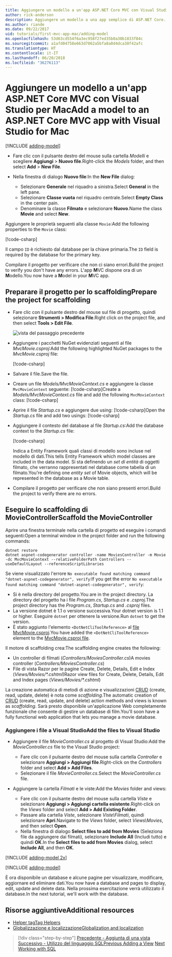 ```yaml
---
title: Aggiungere un modello a un'app ASP.NET Core MVC con Visual Studio per Mac
author: rick-anderson
description: Aggiungere un modello a una app semplice di ASP.NET Core.
ms.author: riande
ms.date: 09/22/2017
uid: tutorials/first-mvc-app-mac/adding-model
ms.openlocfilehash: 53d63cd554f6a3ec958f27ed35b0a30b1833f84c
ms.sourcegitcommit: a1afd04758e663d7062a5bfa8a0d4dca38f42afc
ms.translationtype: HT
ms.contentlocale: it-IT
ms.lasthandoff: 06/20/2018
ms.locfileid: "36276113"
---
```

# <a name="add-a-model-to-an-aspnet-core-mvc-app-with-visual-studio-for-mac"></a><span data-ttu-id="79d46-103">Aggiungere un modello a un'app ASP.NET Core MVC con Visual Studio per Mac</span><span class="sxs-lookup"><span data-stu-id="79d46-103">Add a model to an ASP.NET Core MVC app with Visual Studio for Mac</span></span>

[!INCLUDE [adding-model](../../includes/mvc-intro/adding-model1.md)]

* <span data-ttu-id="79d46-104">Fare clic con il pulsante destro del mouse sulla cartella *Modelli* e scegliere **Aggiungi** > **Nuovo file**.</span><span class="sxs-lookup"><span data-stu-id="79d46-104">Right-click the *Models* folder, and then select **Add** > **New File**.</span></span> 
* <span data-ttu-id="79d46-105">Nella finestra di dialogo **Nuovo file**:</span><span class="sxs-lookup"><span data-stu-id="79d46-105">In the **New File** dialog:</span></span>

  * <span data-ttu-id="79d46-106">Selezionare **Generale** nel riquadro a sinistra.</span><span class="sxs-lookup"><span data-stu-id="79d46-106">Select **General** in the left pane.</span></span>
  * <span data-ttu-id="79d46-107">Selezionare **Classe vuota** nel riquadro centrale.</span><span class="sxs-lookup"><span data-stu-id="79d46-107">Select **Empty Class** in the center pain.</span></span>
  * <span data-ttu-id="79d46-108">Denominare la classe **Filmato** e selezionare **Nuovo**.</span><span class="sxs-lookup"><span data-stu-id="79d46-108">Name the class **Movie** and select **New**.</span></span>

<span data-ttu-id="79d46-109">Aggiungere le proprietà seguenti alla classe `Movie`:</span><span class="sxs-lookup"><span data-stu-id="79d46-109">Add the following properties to the `Movie` class:</span></span>

[!code-csharp[](../../tutorials/first-mvc-app/start-mvc/sample/MvcMovie/Models/MovieNoEF.cs?name=snippet_1)]

<span data-ttu-id="79d46-110">Il campo `ID` è richiesto dal database per la chiave primaria.</span><span class="sxs-lookup"><span data-stu-id="79d46-110">The `ID` field is required by the database for the primary key.</span></span>

<span data-ttu-id="79d46-111">Compilare il progetto per verificare che non ci siano errori.</span><span class="sxs-lookup"><span data-stu-id="79d46-111">Build the project to verify you don't have any errors.</span></span> <span data-ttu-id="79d46-112">L'app **M**VC dispone ora di un **M**odello.</span><span class="sxs-lookup"><span data-stu-id="79d46-112">You now have a **M**odel in your **M**VC app.</span></span>

## <a name="prepare-the-project-for-scaffolding"></a><span data-ttu-id="79d46-113">Preparare il progetto per lo scaffolding</span><span class="sxs-lookup"><span data-stu-id="79d46-113">Prepare the project for scaffolding</span></span>

- <span data-ttu-id="79d46-114">Fare clic con il pulsante destro del mouse sul file di progetto, quindi selezionare **Strumenti > Modifica File**.</span><span class="sxs-lookup"><span data-stu-id="79d46-114">Right click on the project file, and then select **Tools > Edit File**.</span></span>

  ![vista del passaggio precedente](adding-model/_static/1.png)

- <span data-ttu-id="79d46-116">Aggiungere i pacchetti NuGet evidenziati seguenti al file *MvcMovie.csproj*:</span><span class="sxs-lookup"><span data-stu-id="79d46-116">Add the following highlighted NuGet packages to the *MvcMovie.csproj* file:</span></span>
             
  [!code-csharp[](../first-mvc-app-xplat/start-mvc/sample/MvcMovie/MvcMovie.csproj?highlight=7,10)]

- <span data-ttu-id="79d46-117">Salvare il file.</span><span class="sxs-lookup"><span data-stu-id="79d46-117">Save the file.</span></span>

- <span data-ttu-id="79d46-118">Creare un file *Models/MvcMovieContext.cs* e aggiungere la classe `MvcMovieContext` seguente: [!code-csharp[](../../tutorials/first-mvc-app-xplat/start-mvc/sample/MvcMovie/Models/MvcMovieContext.cs)]</span><span class="sxs-lookup"><span data-stu-id="79d46-118">Create a *Models/MvcMovieContext.cs* file and add the following `MvcMovieContext` class:  [!code-csharp[](../../tutorials/first-mvc-app-xplat/start-mvc/sample/MvcMovie/Models/MvcMovieContext.cs)]</span></span>
   
- <span data-ttu-id="79d46-119">Aprire il file *Startup.cs* e aggiungere due using: [!code-csharp[](../../tutorials/first-mvc-app-xplat/start-mvc/sample/MvcMovie/Startup.cs?name=snippet1&highlight=1,2)]</span><span class="sxs-lookup"><span data-stu-id="79d46-119">Open the *Startup.cs* file and add two usings:  [!code-csharp[](../../tutorials/first-mvc-app-xplat/start-mvc/sample/MvcMovie/Startup.cs?name=snippet1&highlight=1,2)]</span></span>

- <span data-ttu-id="79d46-120">Aggiungere il contesto del database al file *Startup.cs*:</span><span class="sxs-lookup"><span data-stu-id="79d46-120">Add the database context to the *Startup.cs* file:</span></span>

   [!code-csharp[](../../tutorials/first-mvc-app-xplat/start-mvc/sample/MvcMovie/Startup.cs?name=snippet2&highlight=6-7)]

  <span data-ttu-id="79d46-121">Indica a Entity Framework quali classi di modello sono incluse nel modello di dati.</span><span class="sxs-lookup"><span data-stu-id="79d46-121">This tells Entity Framework which model classes are included in the data model.</span></span> <span data-ttu-id="79d46-122">Si sta definendo un *set di entità* di oggetti filmato, che verranno rappresentati nel database come tabella di un filmato.</span><span class="sxs-lookup"><span data-stu-id="79d46-122">You're defining one *entity set* of Movie objects, which will be represented in the database as a Movie table.</span></span>

- <span data-ttu-id="79d46-123">Compilare il progetto per verificare che non siano presenti errori.</span><span class="sxs-lookup"><span data-stu-id="79d46-123">Build the project to verify there are no errors.</span></span>

## <a name="scaffold-the-moviecontroller"></a><span data-ttu-id="79d46-124">Eseguire lo scaffolding di MovieController</span><span class="sxs-lookup"><span data-stu-id="79d46-124">Scaffold the MovieController</span></span>

<span data-ttu-id="79d46-125">Aprire una finestra terminale nella cartella di progetto ed eseguire i comandi seguenti:</span><span class="sxs-lookup"><span data-stu-id="79d46-125">Open a terminal window in the project folder and run the following commands:</span></span>

```
dotnet restore
dotnet aspnet-codegenerator controller -name MoviesController -m Movie -dc MvcMovieContext --relativeFolderPath Controllers --useDefaultLayout --referenceScriptLibraries 
```
<span data-ttu-id="79d46-126">Se viene visualizzato l'errore `No executable found matching command "dotnet-aspnet-codegenerator", verify`:</span><span class="sxs-lookup"><span data-stu-id="79d46-126">If you get the error `No executable found matching command "dotnet-aspnet-codegenerator", verify`:</span></span>

 * <span data-ttu-id="79d46-127">Si è nella directory del progetto.</span><span class="sxs-lookup"><span data-stu-id="79d46-127">You are in the project directory.</span></span> <span data-ttu-id="79d46-128">La directory del progetto ha i file *Program.cs*, *Startup.cs* e *.csproj*.</span><span class="sxs-lookup"><span data-stu-id="79d46-128">The project directory has the *Program.cs*, *Startup.cs* and *.csproj* files.</span></span>
 * <span data-ttu-id="79d46-129">La versione dotnet è 1.1 o versione successiva.</span><span class="sxs-lookup"><span data-stu-id="79d46-129">Your dotnet version is 1.1 or higher.</span></span> <span data-ttu-id="79d46-130">Eseguire `dotnet` per ottenere la versione.</span><span class="sxs-lookup"><span data-stu-id="79d46-130">Run `dotnet` to get the version.</span></span>
 * <span data-ttu-id="79d46-131">È stato aggiunto l'elemento `<DotNetCliToolReference>` al [file MvcMovie.csproj](#prepare-the-project-for-scaffolding).</span><span class="sxs-lookup"><span data-stu-id="79d46-131">You have added the `<DotNetCliToolReference>` element to the [MvcMovie.csproj file](#prepare-the-project-for-scaffolding).</span></span>
 
<!--
> [!NOTE]
> If you get an error when the scaffolding command runs, see [issue 444 in the scaffolding repository](https://github.com/aspnet/scaffolding/issues/444) for a workaround.
-->

<span data-ttu-id="79d46-132">Il motore di scaffolding crea:</span><span class="sxs-lookup"><span data-stu-id="79d46-132">The scaffolding engine creates the following:</span></span>

* <span data-ttu-id="79d46-133">Un controller di filmati (*Controllers/MoviesController.cs*)</span><span class="sxs-lookup"><span data-stu-id="79d46-133">A movies controller (*Controllers/MoviesController.cs*)</span></span>
* <span data-ttu-id="79d46-134">File di vista Razor per le pagine Create, Delete, Details, Edit e Index (*Views/Movies/\*.cshtml*)</span><span class="sxs-lookup"><span data-stu-id="79d46-134">Razor view files for Create, Delete, Details, Edit and Index pages (*Views/Movies/\*.cshtml*)</span></span>

<span data-ttu-id="79d46-135">La creazione automatica di metodi di azione e visualizzazioni [CRUD](https://wikipedia.org/wiki/Create,_read,_update_and_delete) (create, read, update, delete) è nota come *scaffolding*.</span><span class="sxs-lookup"><span data-stu-id="79d46-135">The automatic creation of [CRUD](https://wikipedia.org/wiki/Create,_read,_update_and_delete) (create, read, update, and delete) action methods and views is known as *scaffolding*.</span></span> <span data-ttu-id="79d46-136">Sarà presto disponibile un'applicazione Web completamente funzionale che consente di gestire un database di film.</span><span class="sxs-lookup"><span data-stu-id="79d46-136">You'll soon have a fully functional web application that lets you manage a movie database.</span></span>

### <a name="add-the-files-to-visual-studio"></a><span data-ttu-id="79d46-137">Aggiungere i file a Visual Studio</span><span class="sxs-lookup"><span data-stu-id="79d46-137">Add the files to Visual Studio</span></span>

* <span data-ttu-id="79d46-138">Aggiungere il file *MovieController.cs* al progetto di Visual Studio:</span><span class="sxs-lookup"><span data-stu-id="79d46-138">Add the *MovieController.cs* file to the Visual Studio project:</span></span>

  * <span data-ttu-id="79d46-139">Fare clic con il pulsante destro del mouse sulla cartella *Controller* e selezionare **Aggiungi > Aggiungi file**.</span><span class="sxs-lookup"><span data-stu-id="79d46-139">Right-click on the *Controllers* folder and select **Add > Add Files**.</span></span>
  * <span data-ttu-id="79d46-140">Selezionare il file *MovieController.cs*.</span><span class="sxs-lookup"><span data-stu-id="79d46-140">Select the *MovieController.cs* file.</span></span>

* <span data-ttu-id="79d46-141">Aggiungere la cartella *Filmati* e le viste:</span><span class="sxs-lookup"><span data-stu-id="79d46-141">Add the *Movies* folder and views:</span></span>

  * <span data-ttu-id="79d46-142">Fare clic con il pulsante destro del mouse sulla cartella *Viste* e selezionare **Aggiungi > Aggiungi cartella esistente**.</span><span class="sxs-lookup"><span data-stu-id="79d46-142">Right-click on the *Views* folder and select **Add > Add Existing Folder**.</span></span>
  * <span data-ttu-id="79d46-143">Passare alla cartella *Viste*, selezionare *Viste\Filmati*, quindi selezionare **Apri**.</span><span class="sxs-lookup"><span data-stu-id="79d46-143">Navigate to the *Views* folder, select *Views\Movies*, and then select **Open**.</span></span>
  * <span data-ttu-id="79d46-144">Nella finestra di dialogo **Select files to add from Movies** (Seleziona file da aggiungere dai filmati), selezionare **Include All** (Includi tutto) e quindi **OK**.</span><span class="sxs-lookup"><span data-stu-id="79d46-144">In the **Select files to add from Movies** dialog, select **Include All**, and then **OK**.</span></span>

[!INCLUDE [adding-model 2x](../../includes/mvc-intro/adding-model2xp.md)]

[!INCLUDE [adding-model](../../includes/mvc-intro/adding-model3.md)]

<span data-ttu-id="79d46-145">È ora disponibile un database e alcune pagine per visualizzare, modificare, aggiornare ed eliminare dati.</span><span class="sxs-lookup"><span data-stu-id="79d46-145">You now have a database and pages to display, edit, update and delete data.</span></span> <span data-ttu-id="79d46-146">Nella prossima esercitazione verrà utilizzato il database.</span><span class="sxs-lookup"><span data-stu-id="79d46-146">In the next tutorial, we'll work with the database.</span></span>

## <a name="additional-resources"></a><span data-ttu-id="79d46-147">Risorse aggiuntive</span><span class="sxs-lookup"><span data-stu-id="79d46-147">Additional resources</span></span>

* [<span data-ttu-id="79d46-148">Helper tag</span><span class="sxs-lookup"><span data-stu-id="79d46-148">Tag Helpers</span></span>](xref:mvc/views/tag-helpers/intro)
* [<span data-ttu-id="79d46-149">Globalizzazione e localizzazione</span><span class="sxs-lookup"><span data-stu-id="79d46-149">Globalization and localization</span></span>](xref:fundamentals/localization)

> [!div class="step-by-step"]
> <span data-ttu-id="79d46-150">[Precedente - Aggiunta di una vista](adding-view.md)
> [Successivo - Utilizzo del linguaggio SQL](working-with-sql.md)</span><span class="sxs-lookup"><span data-stu-id="79d46-150">[Previous Adding a View](adding-view.md)
[Next Working with SQL](working-with-sql.md)</span></span>  
